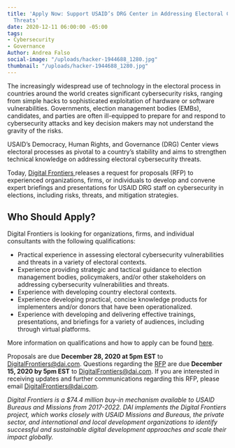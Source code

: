 ```yaml
---
title: 'Apply Now: Support USAID’s DRG Center in Addressing Electoral Cybersecurity
  Threats'
date: 2020-12-11 06:00:00 -05:00
tags:
- Cybersecurity
- Governance
Author: Andrea Falso
social-image: "/uploads/hacker-1944688_1280.jpg"
thumbnail: "/uploads/hacker-1944688_1280.jpg"
---
```


The increasingly widespread use of technology in the electoral process in countries around the world creates significant cybersecurity risks, ranging from simple hacks to sophisticated exploitation of hardware or software vulnerabilities. Governments, election management bodies (EMBs), candidates, and parties are often ill-equipped to prepare for and respond to cybersecurity attacks and key decision makers may not understand the gravity of the risks.

USAID’s Democracy, Human Rights, and Governance (DRG) Center views electoral processes as pivotal to a country’s stability and aims to strengthen technical knowledge on addressing electoral cybersecurity threats.

Today, [Digital Frontiers ](https://www.dai.com/our-work/projects/worldwide-digital-frontiers-df)releases a request for proposals (RFP) to experienced organizations, firms, or individuals to develop and convene expert briefings and presentations for USAID DRG staff on cybersecurity in elections, including risks, threats, and mitigation strategies.

<!--more-->

## Who Should Apply?

Digital Frontiers is looking for organizations, firms, and individual consultants with the following qualifications:

* Practical experience in assessing electoral cybersecurity vulnerabilities and threats in a variety of electoral contexts.
* Experience providing strategic and tactical guidance to election management bodies, policymakers, and/or other stakeholders on addressing cybersecurity vulnerabilities and threats.
* Experience with developing country electoral contexts.
* Experience developing practical, concise knowledge products for implementers and/or donors that have been operationalized.
* Experience with developing and delivering effective trainings, presentations, and briefings for a variety of audiences, including through virtual platforms.

More information on qualifications and how to apply can be found [here](https://www.dai.com/our-work/working-with-dai/current-procurements).

Proposals are due **December 28, 2020 at 5pm EST** to DigitalFrontiers@dai.com. Questions regarding the [RFP](https://drive.google.com/file/d/1cDuXqYXtE4GERldfmFNbnSXuYSj6zOFa/view?usp=sharing) are due **December 15, 2020 by 5pm EST** to [DigitalFrontiers@dai.com](mailto:DigitalFrontiers@dai.com). If you are interested in receiving updates and further communications regarding this RFP, please email DigitalFrontiers@dai.com.

*Digital Frontiers is a $74.4 million buy-in mechanism available to USAID Bureaus and Missions from 2017-2022. DAI implements the Digital Frontiers project, which works closely with USAID Missions and Bureaus, the private sector, and international and local development organizations to identify successful and sustainable digital development approaches and scale their impact globally.*